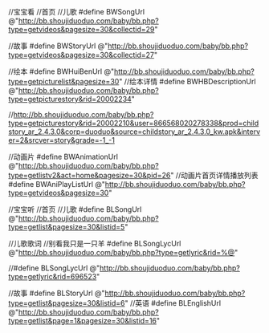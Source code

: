 //宝宝看
//首页
//儿歌
#define BWSongUrl @"http://bb.shoujiduoduo.com/baby/bb.php?type=getvideos&pagesize=30&collectid=29"

//故事
#define BWStoryUrl @"http://bb.shoujiduoduo.com/baby/bb.php?type=getvideos&pagesize=30&collectid=27"

//绘本
#define BWHuiBenUrl @"http://bb.shoujiduoduo.com/baby/bb.php?type=getpicturelist&pagesize=30"
//绘本详情
#define BWHBDescriptionUrl @"http://bb.shoujiduoduo.com/baby/bb.php?type=getpicturestory&rid=20002234"

//http://bb.shoujiduoduo.com/baby/bb.php?type=getpicturestory&rid=20002210&user=866568020278338&prod=childstory_ar_2.4.3.0&corp=duoduo&source=childstory_ar_2.4.3.0_kw.apk&interver=2&srcver=story&grade=-1_-1

//动画片
#define BWAnimationUrl @"http://bb.shoujiduoduo.com/baby/bb.php?type=getlistv2&act=home&pagesize=30&pid=26"
//动画片首页详情播放列表
#define BWAniPlayListUrl @"http://bb.shoujiduoduo.com/baby/bb.php?type=getvideos&pagesize=30"

//宝宝听
//首页
//儿歌
#define BLSongUrl @"http://bb.shoujiduoduo.com/baby/bb.php?type=getlist&pagesize=30&listid=5"

//儿歌歌词
//别看我只是一只羊
#define BLSongLycUrl @"http://bb.shoujiduoduo.com/baby/bb.php?type=getlyric&rid=%@"

//#define BLSongLycUrl @"http://bb.shoujiduoduo.com/baby/bb.php?type=getlyric&rid=696523"

//故事
#define BLStoryUrl @"http://bb.shoujiduoduo.com/baby/bb.php?type=getlist&pagesize=30&listid=6"
//英语
#define BLEnglishUrl @"http://bb.shoujiduoduo.com/baby/bb.php?type=getlist&page=1&pagesize=30&listid=16"
